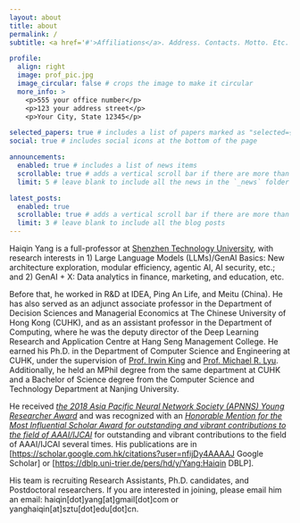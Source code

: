 ```yaml
---
layout: about
title: about
permalink: /
subtitle: <a href='#'>Affiliations</a>. Address. Contacts. Motto. Etc.

profile:
  align: right
  image: prof_pic.jpg
  image_circular: false # crops the image to make it circular
  more_info: >
    <p>555 your office number</p>
    <p>123 your address street</p>
    <p>Your City, State 12345</p>

selected_papers: true # includes a list of papers marked as "selected={true}"
social: true # includes social icons at the bottom of the page

announcements:
  enabled: true # includes a list of news items
  scrollable: true # adds a vertical scroll bar if there are more than 3 news items
  limit: 5 # leave blank to include all the news in the `_news` folder

latest_posts:
  enabled: true
  scrollable: true # adds a vertical scroll bar if there are more than 3 new posts items
  limit: 3 # leave blank to include all the blog posts
---
```


Haiqin Yang is a full-professor at [Shenzhen Technology University](www.sztu.edu.cn), with research interests in 1) Large Language Models (LLMs)/GenAI Basics: New architecture exploration, modular efficiency, agentic AI, AI security, etc.; and 2) GenAI + X: Data analytics in finance, marketing, and education, etc.

Before that, he worked in R&D at IDEA, Ping An Life, and Meitu (China). He has also served as an adjunct associate professor in the Department of Decision Sciences and Managerial Economics at The Chinese University of Hong Kong (CUHK), and as an assistant professor in the Department of Computing, where he was the deputy director of the Deep Learning Research and Application Centre at Hang Seng Management College.  He earned his Ph.D. in the Department of Computer Science and Engineering at CUHK, under the supervision of [Prof. Irwin King](https://www.cse.cuhk.edu.hk/~king) and [Prof. Michael R. Lyu](https://www.cse.cuhk.edu.hk/~lyu).  Additionally, he held an MPhil degree from the same department at CUHK and a Bachelor of Science degree from the Computer Science and Technology Department at Nanjing University.

He received [*the 2018 Asia Pacific Neural Network Society (APNNS) Young Researcher Award*](https://www.dropbox.com/s/ds6bqx7tnmvox87/YRA3.jpeg?dl=0) and was recognized with an  [*Honorable Mention for the Most Influential Scholar Award for outstanding and vibrant contributions to the field of AAAI/IJCAI*](https://aminer.org/ai2000) for outstanding and vibrant contributions to the field of AAAI/IJCAI several times.  His publications are in [https://scholar.google.com.hk/citations?user=nfijDy4AAAAJ Google Scholar] or [https://dblp.uni-trier.de/pers/hd/y/Yang:Haiqin DBLP]. 

His team is recruiting Research Assistants, Ph.D. candidates, and Postdoctoral researchers.  If you are interested in joining, please email him an email: haiqin[dot]yang[at]gmail[dot]com or yanghaiqin[at]sztu[dot]edu[dot]cn.



